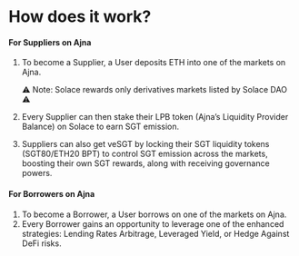 # How does it work?

#### For Suppliers on Ajna

1.  To become a Supplier, a User deposits ETH into one of the markets on Ajna.

    ⚠️ Note: Solace rewards only derivatives markets listed by Solace DAO ⚠️
2. Every Supplier can then stake their LPB token (Ajna’s Liquidity Provider Balance) on Solace to earn SGT emission.
3. Suppliers can also get veSGT by locking their SGT liquidity tokens (SGT80/ETH20 BPT) to control SGT emission across the markets, boosting their own SGT rewards, along with receiving governance powers.

#### For Borrowers on Ajna

1. To become a Borrower, a User borrows on one of the markets on Ajna.
2. Every Borrower gains an opportunity to leverage one of the enhanced strategies: Lending Rates Arbitrage, Leveraged Yield, or Hedge Against DeFi risks.
